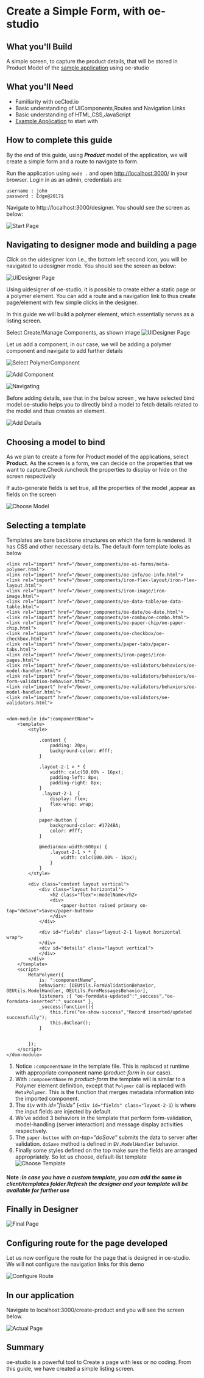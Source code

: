 # Create a Simple Form, with oe-studio

## What you'll Build
A simple screen, to capture the product details, that will be stored in Product Model of the [sample application](http://evgit/oecloud.io/oe-demo-app) using oe-studio

## What you'll Need
* Familiarity with oeClod.io
* Basic understanding of UIComponents,Routes and Navigation Links
* Basic understanding of HTML,CSS,JavaScript
* [Example Application](http://evgit/oecloud.io/oe-demo-app) to start with

## How to complete this guide

By the end of this guide, using ***Product*** model of the application, we will create a simple form and a route to navigate to form. 

Run the application using `node .` and open [http://localhost:3000/](http://localhost:3000/) in your browser. Login in as an admin, credentials are

```
username : john
password : Edge@2017$

```
Navigate to http://localhost:3000/designer. You should see the screen as below:

![Start Page][desstart-page]

## Navigating to designer mode and building a page

Click on the uidesigner icon i.e., the bottom left second icon, you will be navigated to uidesigner mode. You should see the screen as below:

![UIDesigner Page][UIDesigner-page]

Using uidesigner of oe-studio, it is possible to create either a static page or a polymer element. You can add a route and a navigation link to thus create page/element with few simple clicks in the designer.

In this guide we will build a polymer element, which essentially serves as a listing screen. 

Select Create/Manage Components, as shown image
![UIDesigner Page][UIDesigner-page]

Let us add a component, in our case, we will be adding a polymer component and navigate to add further details

![Select PolymerComponent][select-polymer]

![Add Component][add-component]

![Navigating][next-page]

Before  adding details, see that in the below screen , we have selected bind model.oe-studio helps you to directly bind a model to fetch details related to the model and thus creates an element. 


![Add Details][add-details]


## Choosing a model to bind

As we plan to create a form for Product model of the applications, select **Product**. As the screen is a form, we can decide on the properties that we want to capture.Check /uncheck the properties to display or hide on the screen respectively 

If auto-generate fields is set true, all the properties of the model ,appear as fields on the screen

![Choose Model][choose-model]


## Selecting a template

Templates are  bare backbone structures on which the form is rendered. It has CSS and other necessary details. The default-form template looks as below


```
<link rel="import" href="/bower_components/oe-ui-forms/meta-polymer.html">
<link rel="import" href="/bower_components/oe-info/oe-info.html">
<link rel="import" href="/bower_components/iron-flex-layout/iron-flex-layout.html">
<link rel="import" href="/bower_components/iron-image/iron-image.html">
<link rel="import" href="/bower_components/oe-data-table/oe-data-table.html">
<link rel="import" href="/bower_components/oe-date/oe-date.html">
<link rel="import" href="/bower_components/oe-combo/oe-combo.html">
<link rel="import" href="/bower_components/oe-paper-chip/oe-paper-chip.html">
<link rel="import" href="/bower_components/oe-checkbox/oe-checkbox.html">
<link rel="import" href="/bower_components/paper-tabs/paper-tabs.html">
<link rel="import" href="/bower_components/iron-pages/iron-pages.html">
<link rel="import" href="/bower_components/oe-validators/behaviors/oe-model-handler.html">
<link rel="import" href="/bower_components/oe-validators/behaviors/oe-form-validation-behavior.html">
<link rel="import" href="/bower_components/oe-validators/behaviors/oe-model-handler.html">
<link rel="import" href="/bower_components/oe-validators/oe-validators.html">


<dom-module id=":componentName">
    <template>
        <style>
            
            .content {
                padding: 20px;
                background-color: #fff;
            }
            
            .layout-2-1 > * {
                width: calc(50.00% - 16px);
                padding-left: 8px;
                padding-right: 8px;
            }
             .layout-2-1  {
                display: flex;
                flex-wrap: wrap;
            }

            paper-button {
                background-color: #1724BA;
                color: #fff;
            }
            
            @media(max-width:600px) {
                .layout-2-1 > * {
                    width: calc(100.00% - 16px);
                }
            }
        </style>

        <div class="content layout vertical">
            <div class="layout horizontal">
                <h2 class="flex">:modelName</h2>
                <div>
                    <paper-button raised primary on-tap="doSave">Save</paper-button>
                </div>
            </div>

            <div id="fields" class="layout-2-1 layout horizontal wrap">
            </div>
            <div id="details" class="layout vertical">
            </div>
        </div>
    </template>
    <script>
        MetaPolymer({
            is: ":componentName",
            behaviors: [OEUtils.FormValidationBehavior, OEUtils.ModelHandler, OEUtils.FormMessagesBehavior],
            listeners :{ "oe-formdata-updated":"_success","oe-formdata-inserted":"_success" },
            _success:function(){
                this.fire("oe-show-success","Record inserted/updated successfully");
                this.doClear();
            }

            
        });
    </script>
</dom-module>
```

1. Notice `:componentName` in the template file. This is replaced at runtime with appropriate component name (_product-form_ in our case).
1. With `:componentName` re _product-form_ the template will is similar to a Polymer element definition, except that `Polymer` call is replaced with `MetaPolymer`. This is the function that merges metadata information into the imported component.
1. The `div` with _id="fields"_ (`<div id="fields" class="layout-2-1`) is where the input fields are injected by default.
1. We've added 3 behaviors in the template that perform form-validation, model-handling (server interaction) and message display activities respectively.
1. The `paper-button` with _on-tap="doSave"_ submits the data to server after validation. `doSave` method is defined in `EV.ModelHandler` behavior.
1. Finally some styles defined on the top make sure the fields are arranged appropriately.
So let us choose, default-list template
![Choose Template][choose-template]

#### **Note** :**_In case you have a custom template, you can add the same in client/templates folder.Refresh the designer and your template will be available for further use_** 


## Finally in Designer


![Final Page][final-page]

## Configuring route for the page developed

Let us now configure the route for the page that is designed in oe-studio. We will not configure the navigation links for this demo

![Configure Route][configuring route]


## In our application

Navigate to localhost:3000/create-product and you will see the screen below.

![Actual Page][actual-page]

## Summary
oe-studio is a  powerful tool to Create a page with less or no coding. From this guide, we have created a simple listing screen.


[desstart-page]:  images/oe-studio-charts/desstart-page.PNG "Start Page"
[UIDesigner-page]:images/oe-studio-charts/uidesstart-page.PNG "UIDesigner Page"
[actual-page]:images/oe-studio-form/actual-page.PNG "Actual Page"
[final-page]:images/oe-studio-form/final_render.PNG "Final Page"
[add-component]: images/oe-studio-list/add-component.PNG "Add Component"
[next-page]: images/oe-studio-list/next.PNG "Navigating"
[add-details]: images/oe-studio-form/adding-details.PNG "Add Details"
[choose-model]:images/oe-studio-form/choosing-model.PNG "Choose Model"
[choose-template]:images/oe-studio-form/choosing-template.PNG "Choose Template"
[select-polymer]:images/oe-studio-list/select-polymer.PNG "Select PolymerComponent"
[configuring route]:images/oe-studio-form/route-configuration.PNG "Configure Route"